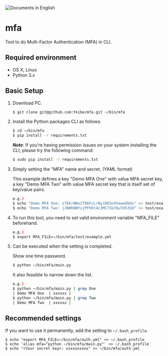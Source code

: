 ![Documents in English](https://img.shields.io/badge/document-en__US-brightgreen.svg)

# mfa

Tool to do Multi-Factor Authentication (MFA) in CLI.


## Required environment

* OS X, Linux
* Python 3.x

## Basic Setup

1. Download PC.

    ```bash
    $ git clone git@github.com:tkibe/mfa.git ~/bin/mfa
    ```

2. Install the Python packages CLI as follows:

    ```bash
    $ cd ~/bin/mfa
    $ pip install -r requirements.txt
    ```

    **_Note_**: If you're having permission issues on your system installing the CLI, please try the following command:

    ```bash
    $ sudo pip install -r requirements.txt
    ```


3. Simply setting the "MFA" name and secret. (YAML format)


    This example defines a key "Demo MFA One" with value MFA secret key, a key "Demo MFA Two" with value MFA secret key that is itself set of key/value pairs.
    ```bash
    e.g.)
    $ echo "Demo MFA One: z7EKrWNx2T86FcLrNyiRKSnXVawe8kHx" >> test/example.yml
    $ echo "Demo MFA Two: jJNHhNBYujPFhKt4c3MC7Sk7QuTd53S8" >> test/example.yml
    ```

4. To run this tool, you need to set valid environment variable "MFA_FILE" beforehand.

    ```bash
    e.g.)
    $ export MFA_FILE=~/bin/mfa/test/example.yml
    ```

5. Can be executed when the setting is completed.

    Show one time password.
    ```bash
    $ python ~/bin/mfa/main.py
    ```

    It also feasible to narrow down the list.
    ```bash
    e.g.)
    $ python ~/bin/mfa/main.py | grep One
    | Demo MFA One  | xxxxxx |
    $ python ~/bin/mfa/main.py | grep Two
    | Demo MFA Two  | xxxxxx |
    ```

## Recommended settings

If you want to use it permanently, add the setting to `~/.bash_profile`.

```
$ echo "export MFA_FILE=~/bin/mfa/auth.yml" >> ~/.bash_profile
$ echo 'alias mfa="python ~/bin/mfa/main.py"' >> ~/.bash_profile
$ echo "<Your secret key>: xxxxxxxxxx" >> ~/bin/mfa/auth.yml
```